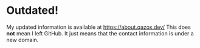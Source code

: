 # Outdated!
My updated information is available at https://about.qazox.dev/
This does **not** mean I left GitHub. It just means that the contact information is under a new domain.
